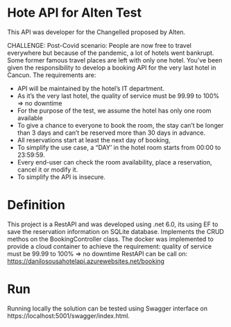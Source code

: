 ﻿# Hote API for Alten Test

This API was developer for the Changelled proposed by Alten.

CHALLENGE:
Post-Covid scenario:
People are now free to travel everywhere but because of the pandemic, a lot of hotels
went bankrupt. Some former famous travel places are left with only one hotel.
You’ve been given the responsibility to develop a booking API for the very last hotel in Cancun.
The requirements are:

- API will be maintained by the hotel’s IT department.
- As it’s the very last hotel, the quality of service must be 99.99 to 100% => no downtime
- For the purpose of the test, we assume the hotel has only one room available
- To give a chance to everyone to book the room, the stay can’t be longer than 3 days
and can’t be reserved more than 30 days in advance.
- All reservations start at least the next day of booking,
- To simplify the use case, a “DAY’ in the hotel room starts from 00:00 to 23:59:59.
- Every end-user can check the room availability, place a reservation, cancel it or modify it.
- To simplify the API is insecure.

# Definition
This project is a RestAPI and was developed using .net 6.0, its using EF to save the reservation information on SQLite database.
Implements the CRUD methos on the BookingController class. 
The docker was implemented to provide a cloud container to achieve the requirement: quality of service must be 99.99 to 100% => no downtime
RestAPI can be call on: https://danilosousahotelapi.azurewebsites.net/booking

# Run
Running locally the solution can be tested using Swagger interface on https://localhost:5001/swagger/index.html.

